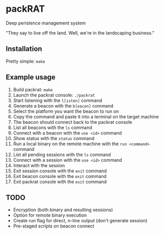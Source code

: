 # packRAT

Deep peristence management system

"They say to live off the land.  Well, we're in the landscaping business."


## Installation

Pretty simple: `make`


## Example usage

1. Build packrat: `make`
2. Launch the packrat console: `./packrat`
3. Start listening with the `l[isten]` command
4. Generate a beacon with the `b[eacon]` command
5. Select the platform you want the beacon to run on
6. Copy the command and paste it into a terminal on the target machine
7. The beacon should connect back to the packrat console
8. List all beacons with the `ls` command
9. Connect with a beacon with the `use <id>` command
10. Show status with the `status` command
11. Run a local binary on the remote machine with the `run <command>` command
12. List all pending sessions with the `ls` command
13. Connect with a session with the `use <id>` command
14. Interact with the session
15. Exit session console with the `exit` command
16. Exit beacon console with the `exit` command
17. Exit packrat console with the `exit` command


## TODO
* Encryption (both binary and resulting sessions)
* Option for remote binary execution
* Create run flag for direct, n-line output (don't generate session)
* Pre-staged scripts on beacon connect